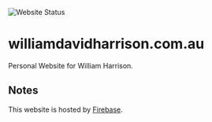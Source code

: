 ![Website Status](https://img.shields.io/uptimerobot/status/m791447825-2d8f55bd4c0c4a82ffe79126?style=for-the-badge)

# williamdavidharrison.com.au
Personal Website for William Harrison.

## Notes
This website is hosted by [Firebase](https://firebase.google.com).
